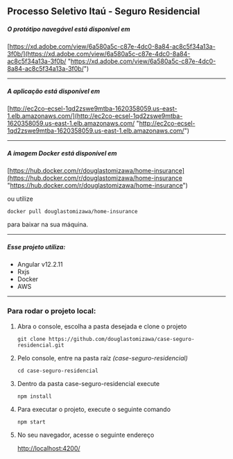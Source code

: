 ## Processo Seletivo Itaú - Seguro Residencial

##### O protótipo navegável está disponível em
[https://xd.adobe.com/view/6a580a5c-c87e-4dc0-8a84-ac8c5f34a13a-3f0b/](https://xd.adobe.com/view/6a580a5c-c87e-4dc0-8a84-ac8c5f34a13a-3f0b/ "https://xd.adobe.com/view/6a580a5c-c87e-4dc0-8a84-ac8c5f34a13a-3f0b/")

------------

##### A aplicação está disponível em
[http://ec2co-ecsel-1qd2zswe9mtba-1620358059.us-east-1.elb.amazonaws.com/](http://ec2co-ecsel-1qd2zswe9mtba-1620358059.us-east-1.elb.amazonaws.com/ "http://ec2co-ecsel-1qd2zswe9mtba-1620358059.us-east-1.elb.amazonaws.com/")

------------

##### A imagem Docker está disponível em
[https://hub.docker.com/r/douglastomizawa/home-insurance](https://hub.docker.com/r/douglastomizawa/home-insurance "https://hub.docker.com/r/douglastomizawa/home-insurance")

ou utilize 

```docker pull douglastomizawa/home-insurance``` 

para baixar na sua máquina.

------------

##### Esse projeto utiliza:
- Angular v12.2.11
- Rxjs
- Docker
- AWS

------------

### Para rodar o projeto local:
1.  Abra o console, escolha a pasta desejada e clone o projeto

	```git clone https://github.com/douglastomizawa/case-seguro-residencial.git```

2. Pelo console, entre na pasta raíz *(case-seguro-residencial)*

	```cd case-seguro-residencial```

3. Dentro da pasta case-seguro-residencial execute

	```npm install```

4. Para executar o projeto, execute o seguinte comando

	```npm start```

5. No seu navegador, acesse o seguinte endereço

	[http://localhost:4200/](http://localhost:4200/ "http://localhost:4200/")
